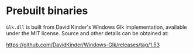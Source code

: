 # Prebuilt binaries

`Glk.dll` is built from David Kinder's Windows Glk implementation,
available under the MIT license.
Source and other details can be obtained at:

https://github.com/DavidKinder/Windows-Glk/releases/tag/1.53